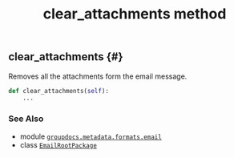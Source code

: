 ﻿---
title: clear_attachments method
second_title: GroupDocs.Metadata for Python via .NET API References
description: 
type: docs
url: /python-net/groupdocs.metadata.formats.email/emailrootpackage/clear_attachments/
is_root: false
weight: 30
---

## clear_attachments {#}

Removes all the attachments form the email message.



```python
def clear_attachments(self):
    ...
```





### See Also
* module [`groupdocs.metadata.formats.email`](../../)
* class [`EmailRootPackage`](/metadata/python-net/groupdocs.metadata.formats.email/emailrootpackage)
